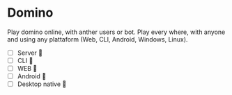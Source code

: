 # Domino
Play domino online, with anther users or bot. Play every where, with anyone and using any plattaform (Web, CLI, Android, Windows, Linux).

- [ ] Server :seedling:
- [ ] CLI :memo:
- [ ] WEB :memo:
- [ ] Android :memo:
- [ ] Desktop native :memo:
